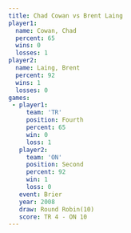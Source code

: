 ```yaml
---
title: Chad Cowan vs Brent Laing
player1:            
  name: Cowan, Chad 
  percent: 65       
  wins: 0           
  losses: 1         
player2:            
  name: Laing, Brent
  percent: 92       
  wins: 1           
  losses: 0         
games:
 - player1:          
     team: 'TR'      
     position: Fourth
     percent: 65     
     win: 0          
     loss: 1         
   player2:          
     team: 'ON'      
     position: Second
     percent: 92     
     win: 1          
     loss: 0         
   event: Brier         
   year: 2008           
   draw: Round Robin(10)
   score: TR 4 - ON 10  
---
```

